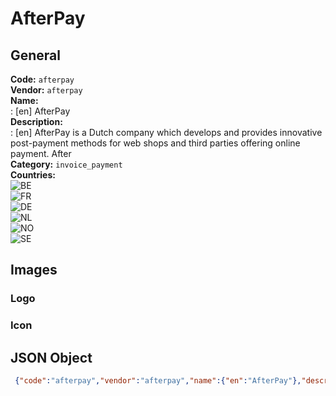 # AfterPay 
## General 
**Code:** `afterpay`  
**Vendor:** `afterpay`  
**Name:**  
:	[en] AfterPay  
**Description:**  
: [en] AfterPay is a Dutch company which develops and provides innovative post-payment methods for web shops and third parties offering online payment. After  
**Category:** `invoice_payment`  
**Countries:**  
![BE](https://cdnjs.cloudflare.com/ajax/libs/flag-icon-css/3.3.0/flags/4x3/BE.svg#w24)  
![FR](https://cdnjs.cloudflare.com/ajax/libs/flag-icon-css/3.3.0/flags/4x3/FR.svg#w24)  
![DE](https://cdnjs.cloudflare.com/ajax/libs/flag-icon-css/3.3.0/flags/4x3/DE.svg#w24)  
![NL](https://cdnjs.cloudflare.com/ajax/libs/flag-icon-css/3.3.0/flags/4x3/NL.svg#w24)  
![NO](https://cdnjs.cloudflare.com/ajax/libs/flag-icon-css/3.3.0/flags/4x3/NO.svg#w24)  
![SE](https://cdnjs.cloudflare.com/ajax/libs/flag-icon-css/3.3.0/flags/4x3/SE.svg#w24)  
 
## Images 
### Logo 
### Icon 
## JSON Object 
```json
 {"code":"afterpay","vendor":"afterpay","name":{"en":"AfterPay"},"description":{"en":"AfterPay is a Dutch company which develops and provides innovative post-payment methods for web shops and third parties offering online payment. After"},"countries":["BE","FR","DE","NL","NO","SE"],"category":"invoice_payment"}```  
